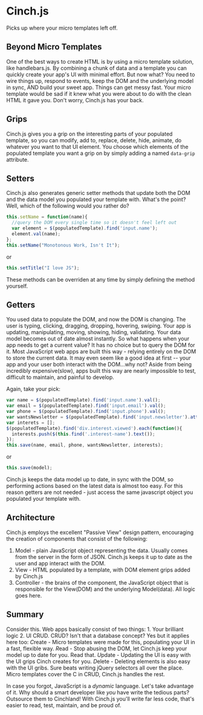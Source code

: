 # Cinch.js
Picks up where your micro templates left off.

## Beyond Micro Templates
One of the best ways to create HTML is by using a micro template solution, like handlebars.js. By combining a chunk of data and a template you can quickly create your app's UI with minimal effort.
But now what? You need to wire things up, respond to events, keep the DOM and the underlying model in sync, AND build your sweet app. Things can get messy fast. Your micro template would be sad if it knew what you were about to do with the clean HTML it gave you. Don't worry, Cinch.js has your back.

## Grips
Cinch.js gives you a grip on the interesting parts of your populated template, so you can modify, add to, replace, delete, hide, animate, do whatever you want to that UI element.
You choose which elements of the populated template you want a grip on by simply adding a named `data-grip` attribute.

## Setters
Cinch.js also generates generic setter methods that update both the DOM and the data model you populated your template with. What's the point? Well, which of the following would you rather do?
```javascript
this.setName = function(name){
  //query the DOM every single time so it doesn't feel left out
  var element = $(populatedTemplate).find('input.name');
  element.val(name);
};
this.setName("Monotonous Work, Isn't It");
```
or
```javascript
this.setTitle("I love JS");
```
These methods can be overriden at any time by simply defining the method yourself.

## Getters
You used data to populate the DOM, and now the DOM is changing. The user is typing, clicking, dragging, dropping, hovering, swiping. Your app is updating, manipulating, moving, showing, hiding, validating.
Your data model becomes out of date almost instantly. So what happens when your app needs to get a current value? It has no choice but to query the DOM for it.
Most JavaScript web apps are built this way - relying entirely on the DOM to store the current data. It may even seem like a good idea at first -- your app and your user both interact with the DOM...why not?
Aside from being incredibly expensive(slow), apps built this way are nearly impossible to test, difficult to maintain, and painful to develop.  

Again, take your pick:
```javascript
var name = $(populatedTemplate).find('input.name').val();
var email = $(populatedTemplate).find('input.email').val();
var phone = $(populatedTemplate).find('input.phone').val();
var wantsNewsletter = $(populatedTemplate).find('input.newsletter').attr('checked');
var interets = [];
$(populatedTemplate).find('div.interest.viewed').each(function(){
  interests.push($(this.find('.interest-name').text());
});
this.save(name, email, phone, wantsNewsletter, interests);
```
or
```javascript
this.save(model);
```
Cinch.js keeps the data model up to date, in sync with the DOM, so performing actions based on the latest data is almost too easy.
For this reason getters are not needed - just access the same javascript object you populated your template with.

## Architecture
Cinch.js employs the excellent "Passive View" design pattern, encouraging the creation of components that consist of the following:
1. Model - plain JavaScript object representing the data. Usually comes from the server in the form of JSON. Cinch.js keeps it up to date as the user and app interact with the DOM.
2. View - HTML populated by a template, with DOM element grips added by Cinch.js
3. Controller - the brains of the component, the JavaScript object that is responsible for the View(DOM) and the underlying Model(data). All logic goes here.

## Summary
Consider this. Web apps basically consist of two things: 1. Your brilliant logic 2. UI CRUD. CRUD? Isn't that a database concept? Yes but it applies here too:
*C*reate -  Micro templates were made for this, populating your UI in a fast, flexible way.
*R*ead - Stop abusing the DOM, let Cinch.js keep your model up to date for you. Read that. 
*U*pdate - Updating the UI is easy with the UI grips Cinch creates for you.
*D*elete - Deleting elements is also easy with the UI gribs. Sure beats writing jQuery selectors all over the place.
Micro templates cover the C in CRUD, Cinch.js handles the rest. 

In case you forgot, JavaScript is a *dynamic* language. Let's take advantage of it. Why should a smart developer like *you* have write the tedious parts? Outsource them to Cinchland!
With Cinch.js you'll write far less code, that's easier to read, test, maintain, and be proud of. 